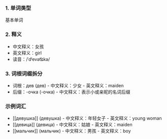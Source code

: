### 1. 单词类型
基本单词

### 2. 释义
- 中文释义：女孩
- 英文释义：girl
- 读音：/ˈdʲevət͡ɕkə/

### 3. 词根词缀拆分
- 词根：дев (дев) - 中文释义：少女 - 英文释义：maiden
- 后缀：-очка (-очка) - 中文释义：表示小或亲昵的名词后缀

### 示例词汇
- [[девушка]] (девушка) - 中文释义：年轻女子 - 英文释义：young woman
- [[девица]] (девица) - 中文释义：姑娘 - 英文释义：maiden
- [[мальчик]] (мальчик) - 中文释义：男孩 - 英文释义：boy